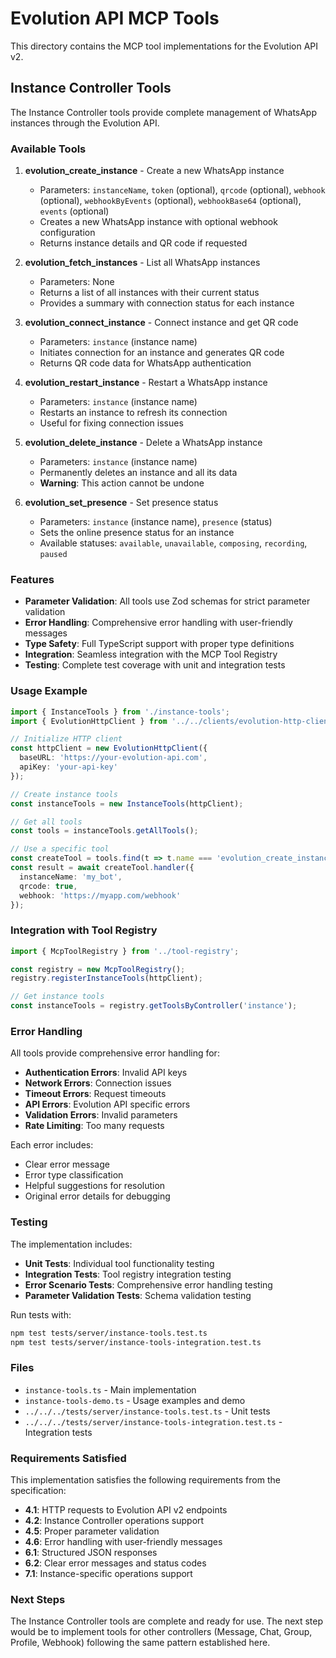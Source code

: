 # Evolution API MCP Tools

This directory contains the MCP tool implementations for the Evolution API v2.

## Instance Controller Tools

The Instance Controller tools provide complete management of WhatsApp instances through the Evolution API.

### Available Tools

1. **evolution_create_instance** - Create a new WhatsApp instance
   - Parameters: `instanceName`, `token` (optional), `qrcode` (optional), `webhook` (optional), `webhookByEvents` (optional), `webhookBase64` (optional), `events` (optional)
   - Creates a new WhatsApp instance with optional webhook configuration
   - Returns instance details and QR code if requested

2. **evolution_fetch_instances** - List all WhatsApp instances
   - Parameters: None
   - Returns a list of all instances with their current status
   - Provides a summary with connection status for each instance

3. **evolution_connect_instance** - Connect instance and get QR code
   - Parameters: `instance` (instance name)
   - Initiates connection for an instance and generates QR code
   - Returns QR code data for WhatsApp authentication

4. **evolution_restart_instance** - Restart a WhatsApp instance
   - Parameters: `instance` (instance name)
   - Restarts an instance to refresh its connection
   - Useful for fixing connection issues

5. **evolution_delete_instance** - Delete a WhatsApp instance
   - Parameters: `instance` (instance name)
   - Permanently deletes an instance and all its data
   - **Warning**: This action cannot be undone

6. **evolution_set_presence** - Set presence status
   - Parameters: `instance` (instance name), `presence` (status)
   - Sets the online presence status for an instance
   - Available statuses: `available`, `unavailable`, `composing`, `recording`, `paused`

### Features

- **Parameter Validation**: All tools use Zod schemas for strict parameter validation
- **Error Handling**: Comprehensive error handling with user-friendly messages
- **Type Safety**: Full TypeScript support with proper type definitions
- **Integration**: Seamless integration with the MCP Tool Registry
- **Testing**: Complete test coverage with unit and integration tests

### Usage Example

```typescript
import { InstanceTools } from './instance-tools';
import { EvolutionHttpClient } from '../../clients/evolution-http-client';

// Initialize HTTP client
const httpClient = new EvolutionHttpClient({
  baseURL: 'https://your-evolution-api.com',
  apiKey: 'your-api-key'
});

// Create instance tools
const instanceTools = new InstanceTools(httpClient);

// Get all tools
const tools = instanceTools.getAllTools();

// Use a specific tool
const createTool = tools.find(t => t.name === 'evolution_create_instance');
const result = await createTool.handler({
  instanceName: 'my_bot',
  qrcode: true,
  webhook: 'https://myapp.com/webhook'
});
```

### Integration with Tool Registry

```typescript
import { McpToolRegistry } from '../tool-registry';

const registry = new McpToolRegistry();
registry.registerInstanceTools(httpClient);

// Get instance tools
const instanceTools = registry.getToolsByController('instance');
```

### Error Handling

All tools provide comprehensive error handling for:

- **Authentication Errors**: Invalid API keys
- **Network Errors**: Connection issues
- **Timeout Errors**: Request timeouts
- **API Errors**: Evolution API specific errors
- **Validation Errors**: Invalid parameters
- **Rate Limiting**: Too many requests

Each error includes:
- Clear error message
- Error type classification
- Helpful suggestions for resolution
- Original error details for debugging

### Testing

The implementation includes:

- **Unit Tests**: Individual tool functionality testing
- **Integration Tests**: Tool registry integration testing
- **Error Scenario Tests**: Comprehensive error handling testing
- **Parameter Validation Tests**: Schema validation testing

Run tests with:
```bash
npm test tests/server/instance-tools.test.ts
npm test tests/server/instance-tools-integration.test.ts
```

### Files

- `instance-tools.ts` - Main implementation
- `instance-tools-demo.ts` - Usage examples and demo
- `../../../tests/server/instance-tools.test.ts` - Unit tests
- `../../../tests/server/instance-tools-integration.test.ts` - Integration tests

### Requirements Satisfied

This implementation satisfies the following requirements from the specification:

- **4.1**: HTTP requests to Evolution API v2 endpoints
- **4.2**: Instance Controller operations support
- **4.5**: Proper parameter validation
- **4.6**: Error handling with user-friendly messages
- **6.1**: Structured JSON responses
- **6.2**: Clear error messages and status codes
- **7.1**: Instance-specific operations support

### Next Steps

The Instance Controller tools are complete and ready for use. The next step would be to implement tools for other controllers (Message, Chat, Group, Profile, Webhook) following the same pattern established here.